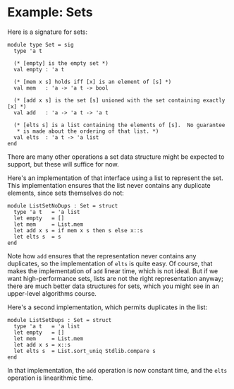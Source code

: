 # Example: Sets

Here is a signature for sets:
```
module type Set = sig
  type 'a t
  
  (* [empty] is the empty set *)
  val empty : 'a t
  
  (* [mem x s] holds iff [x] is an element of [s] *)
  val mem   : 'a -> 'a t -> bool
  
  (* [add x s] is the set [s] unioned with the set containing exactly [x] *)
  val add   : 'a -> 'a t -> 'a t
  
  (* [elts s] is a list containing the elements of [s].  No guarantee
   * is made about the ordering of that list. *)
  val elts  : 'a t -> 'a list
end
```
There are many other operations a set data structure might be expected to
support, but these will suffice for now.

Here's an implementation of that interface using a list to represent the
set. This implementation ensures that the list never contains any
duplicate elements, since sets themselves do not:
```
module ListSetNoDups : Set = struct
  type 'a t   = 'a list
  let empty   = []
  let mem     = List.mem
  let add x s = if mem x s then s else x::s
  let elts s  = s
end
```
Note how `add` ensures that the representation never contains any duplicates,
so the implementation of `elts` is quite easy.  Of course, that makes the
implementation of `add` linear time, which is not ideal.  But if we want
high-performance sets, lists are not the right representation anyway;
there are much better data structures for sets, which you might
see in an upper-level algorithms course.

Here's a second implementation, which permits duplicates in the list:
```
module ListSetDups : Set = struct
  type 'a t   = 'a list
  let empty   = []
  let mem     = List.mem
  let add x s = x::s
  let elts s  = List.sort_uniq Stdlib.compare s
end
```
In that implementation, the `add` operation is now constant time, and
the `elts` operation is linearithmic time.
